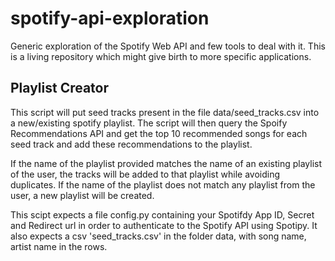 # spotify-api-exploration
Generic exploration of the Spotify Web API and few tools to deal with it. This is a living repository which might give birth to more specific applications.


## Playlist Creator
This script will put seed tracks present in the file data/seed_tracks.csv into a new/existing spotify playlist. 
The script will then query the Spoify Recommendations API and get the top 10 recommended songs for each seed track and add these recommendations to the playlist.

If the name of the playlist provided matches the name of an existing playlist of the user, the tracks will be added to that playlist while avoiding duplicates.
If the name of the playlist does not match any playlist from the user, a new playlist will be created.

This scipt expects a file config.py containing your Spotifdy App ID, Secret and Redirect url in order to authenticate to the Spotify API using Spotipy. 
It also expects a csv 'seed_tracks.csv' in the folder data, with song name, artist name in the rows.
